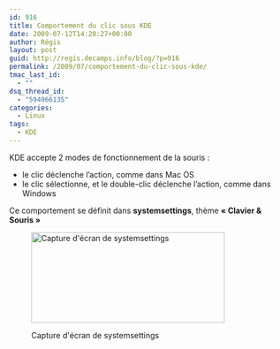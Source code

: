```yaml
---
id: 916
title: Comportement du clic sous KDE
date: 2009-07-12T14:20:27+00:00
author: Régis
layout: post
guid: http://regis.decamps.info/blog/?p=916
permalink: /2009/07/comportement-du-clic-sous-kde/
tmac_last_id:
  - ""
dsq_thread_id:
  - "594966135"
categories:
  - Linux
tags:
  - KDE
---
```

KDE accepte 2 modes de fonctionnement de la souris&nbsp;:

  * le clic déclenche l&rsquo;action, comme dans Mac OS
  * le clic sélectionne, et le double-clic déclenche l&rsquo;action, comme dans Windows

Ce comportement se définit dans **systemsettings**, thème **« Clavier & Souris »**<figure id="attachment_917" style="width: 350px" class="wp-caption alignnone">

[<img src="http://regis.decamps.info/blog/wp-content/uploads/2009/07/systemsettings-350x164.png" alt="Capture d&#039;écran de systemsettings" title="systemsettings" width="350" height="164" class="size-medium wp-image-917" srcset="http://regis.decamps.info/blog/wp-content/uploads/2009/07/systemsettings-350x164.png 350w, http://regis.decamps.info/blog/wp-content/uploads/2009/07/systemsettings-1024x480.png 1024w, http://regis.decamps.info/blog/wp-content/uploads/2009/07/systemsettings.png 1280w" sizes="(max-width: 350px) 100vw, 350px" />](http://regis.decamps.info/blog/wp-content/uploads/2009/07/systemsettings.png)<figcaption class="wp-caption-text">Capture d'écran de systemsettings</figcaption></figure>